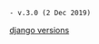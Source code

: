 ```html
- v.3.0 (2 Dec 2019)
```
[django versions](https://en.wikipedia.org/wiki/Django_(web_framework))